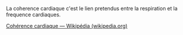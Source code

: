 La coherence cardiaque c'est le lien pretendus entre la respiration et la frequence cardiaques.

[Cohérence cardiaque — Wikipédia (wikipedia.org)](https://fr.wikipedia.org/wiki/Coh%C3%A9rence_cardiaque)
